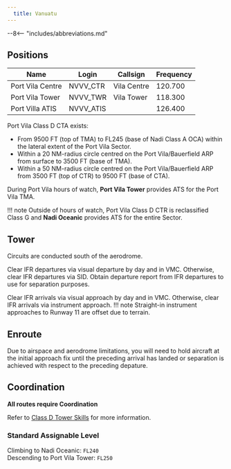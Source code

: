 ```yaml
---
  title: Vanuatu
---
```


--8<-- "includes/abbreviations.md"

## Positions

| Name                    | Login     | Callsign         | Frequency |
| ----------------------- | --------- | ---------------- | --------- |
| Port Vila Centre	| NVVV_CTR	| Vila Centre| 	120.700| 
| Port Vila Tower	| NVVV_TWR	| Vila Tower	| 118.300| 
| Port Villa ATIS	| NVVV_ATIS	 	| | 126.400| 


Port Vila Class D CTA exists:  
- From 9500 FT (top of TMA) to FL245 (base of Nadi Class A OCA) within the lateral extent of the Port Vila Sector.  
- Within a 20 NM-radius circle centred on the Port Vila/Bauerfield ARP from surface to 3500 FT (base of TMA).  
- Within a 50 NM-radius circle centred on the Port Vila/Bauerfield ARP from 3500 FT (top of CTR) to 9500 FT (base of CTA).  

During Port Vila hours of watch, **Port Vila Tower** provides ATS for the Port Vila TMA.

!!! note
    Outside of hours of watch, Port Vila Class D CTR is reclassified Class G and **Nadi Oceanic** provides ATS for the entire Sector.  

## Tower

Circuits are conducted south of the aerodrome.  

Clear IFR departures via visual departure by day and in VMC. Otherwise, clear IFR departures via SID.
Obtain departure report from IFR departures to use for separation purposes.

Clear IFR arrivals via visual approach by day and in VMC. Otherwise, clear IFR arrivals via instrument approach.
!!! note 
    Straight-in instrument approaches to Runway 11 are offset due to terrain.

## Enroute

Due to airspace and aerodrome limitations, you will need to hold aircraft at the initial approach fix until the preceding arrival has landed or separation is achieved with respect to the preceding depature.

## Coordination

**All routes require Coordination**

Refer to [Class D Tower Skills](../../controller-skills/classdtwr) for more information.

### Standard Assignable Level
Climbing to Nadi Oceanic: `FL240`  
Descending to Port Vila Tower: `FL250`  
